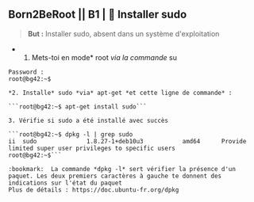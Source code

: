 ## **Born2BeRoot**  || **B1** | :crown: Installer sudo 

> **But :** Installer sudo, absent dans un système d'exploitation

* 1. Mets-toi en mode* root *via la commande* su
```vietdu91@bg42:~$ su
Password :
root@bg42:~$

*2. Installe* sudo *via* apt-get *et cette ligne de commande* :

```root@bg42:~$ apt-get install sudo```

3. Vérifie si sudo a été installé avec succès 

```root@bg42:~$ dpkg -l | grep sudo
ii  sudo              1.8.27-1+deb10u3           amd64      Provide limited super user privileges to specific users
root@bg42:~$```

:bookmark:  La commande *dpkg -l* sert vérifier la présence d'un paquet. Les deux premiers caractères à gauche te donnent des indications sur l'état du paquet
Plus de détails : https://doc.ubuntu-fr.org/dpkg
